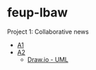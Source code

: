 # feup-lbaw

Project 1: Collaborative news

 * [A1](https://hackmd.io/KwZmCYCNIU3BaAhuAxseAWDAOA7PATlwAZjMBGAE2xEgDNKCnIg=)
 * [A2](https://hackmd.io/EwZgHGBmBsCmAmBaaAGaBDRAWLrECMBjAdn0XjC2IE551hQBWQoA)
   * [Draw.io - UML](https://drive.google.com/file/d/1jJV-MGkb27NeJCkNnhLYBqZ4u2EGb1-L/view?usp=sharing)
